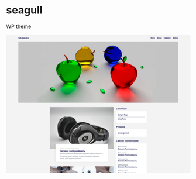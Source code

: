 # seagull
WP theme

![screenshot of sample](https://github.com/serega89ynao/seagull/blob/master/screenshot.png)
